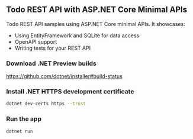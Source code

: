 ## Todo REST API with ASP.NET Core Minimal APIs

Todo REST API samples using ASP.NET Core minimal APIs. It showcases:
- Using EntityFramework and SQLite for data access
- OpenAPI support
- Writing tests for your REST API

### Download .NET Preview builds

https://github.com/dotnet/installer#build-status

### Install .NET HTTPS development certificate

```bash
dotnet dev-certs https --trust
```

### Run the app

```bash
dotnet run
```
